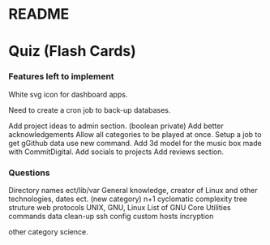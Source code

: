 # README

# Quiz (Flash Cards)

### Features left to implement

White svg icon for dashboard apps.

Need to create a cron job to back-up databases.

Add project ideas to admin section. (boolean private)
Add better acknowledgements
Allow all categories to be played at once.
Setup a job to get gGithub data use new command.
Add 3d model for the music box made with CommitDigital.
Add socials to projects
Add reviews section.

### Questions

Directory names ect/lib/var
General knowledge, creator of Linux and other technologies, dates ect. (new category)
n+1
cyclomatic complexity
tree struture
web protocols
UNIX, GNU, Linux
List of GNU Core Utilities commands
data clean-up
ssh config
custom hosts
incryption

other category science.

